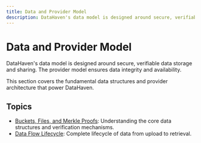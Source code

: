```yaml
---
title: Data and Provider Model
description: DataHaven's data model is designed around secure, verifiable storage and sharing. This section covers the core data structures and provider architecture.
---
```


# Data and Provider Model

DataHaven's data model is designed around secure, verifiable data storage and sharing. The provider model ensures data integrity and availability.

This section covers the fundamental data structures and provider architecture that power DataHaven. 

## Topics

- [Buckets, Files, and Merkle Proofs](/how-it-works/data-and-provider-model/buckets-files-and-merkle-proofs): Understanding the core data structures and verification mechanisms.
- [Data Flow Lifecycle](/how-it-works/data-and-provider-model/data-flow-and-lifecycle): Complete lifecycle of data from upload to retrieval.
